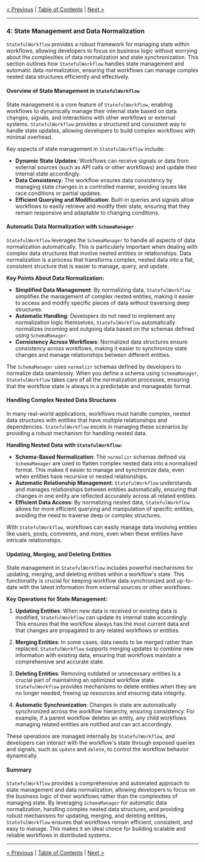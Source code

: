 [< Previous](./defining_workflow_relationships.md) | [Table of Contents](./StatefulWorkflow.md) | [Next >](./exposed_queries_and_signals.md)

---

### 4: State Management and Data Normalization

`StatefulWorkflow` provides a robust framework for managing state within workflows, allowing developers to focus on business logic without worrying about the complexities of data normalization and state synchronization. This section outlines how `StatefulWorkflow` handles state management and automatic data normalization, ensuring that workflows can manage complex nested data structures efficiently and effectively.

#### Overview of State Management in `StatefulWorkflow`

State management is a core feature of `StatefulWorkflow`, enabling workflows to dynamically manage their internal state based on data changes, signals, and interactions with other workflows or external systems. `StatefulWorkflow` provides a structured and consistent way to handle state updates, allowing developers to build complex workflows with minimal overhead.

Key aspects of state management in `StatefulWorkflow` include:

- **Dynamic State Updates**: Workflows can receive signals or data from external sources (such as API calls or other workflows) and update their internal state accordingly.
- **Data Consistency**: The workflow ensures data consistency by managing state changes in a controlled manner, avoiding issues like race conditions or partial updates.
- **Efficient Querying and Modification**: Built-in queries and signals allow workflows to easily retrieve and modify their state, ensuring that they remain responsive and adaptable to changing conditions.

#### Automatic Data Normalization with `SchemaManager`

`StatefulWorkflow` leverages the `SchemaManager` to handle all aspects of data normalization automatically. This is particularly important when dealing with complex data structures that involve nested entities or relationships. Data normalization is a process that transforms complex, nested data into a flat, consistent structure that is easier to manage, query, and update.

**Key Points About Data Normalization:**

- **Simplified Data Management**: By normalizing data, `StatefulWorkflow` simplifies the management of complex nested entities, making it easier to access and modify specific pieces of data without traversing deep structures.
- **Automatic Handling**: Developers do not need to implement any normalization logic themselves; `StatefulWorkflow` automatically normalizes incoming and outgoing data based on the schemas defined using `SchemaManager`.
- **Consistency Across Workflows**: Normalized data structures ensure consistency across workflows, making it easier to synchronize state changes and manage relationships between different entities.

The `SchemaManager` uses `normalizr` schemas defined by developers to normalize data seamlessly. When you define a schema using `SchemaManager`, `StatefulWorkflow` takes care of all the normalization processes, ensuring that the workflow state is always in a predictable and manageable format.

#### Handling Complex Nested Data Structures

In many real-world applications, workflows must handle complex, nested data structures with entities that have multiple relationships and dependencies. `StatefulWorkflow` excels in managing these scenarios by providing a robust mechanism for handling nested data.

**Handling Nested Data with `StatefulWorkflow`:**

- **Schema-Based Normalization**: The `normalizr` schemas defined via `SchemaManager` are used to flatten complex nested data into a normalized format. This makes it easier to manage and synchronize data, even when entities have recursive or nested relationships.
- **Automatic Relationship Management**: `StatefulWorkflow` understands and manages relationships between entities automatically, ensuring that changes in one entity are reflected accurately across all related entities.
- **Efficient Data Access**: By normalizing nested data, `StatefulWorkflow` allows for more efficient querying and manipulation of specific entities, avoiding the need to traverse deep or complex structures.

With `StatefulWorkflow`, workflows can easily manage data involving entities like users, posts, comments, and more, even when these entities have intricate relationships.

#### Updating, Merging, and Deleting Entities

State management in `StatefulWorkflow` includes powerful mechanisms for updating, merging, and deleting entities within a workflow's state. This functionality is crucial for keeping workflow data synchronized and up-to-date with the latest information from external sources or other workflows.

**Key Operations for State Management:**

1. **Updating Entities**: When new data is received or existing data is modified, `StatefulWorkflow` can update its internal state accordingly. This ensures that the workflow always has the most current data and that changes are propagated to any related workflows or entities.
   
2. **Merging Entities**: In some cases, data needs to be merged rather than replaced. `StatefulWorkflow` supports merging updates to combine new information with existing data, ensuring that workflows maintain a comprehensive and accurate state.

3. **Deleting Entities**: Removing outdated or unnecessary entities is a crucial part of maintaining an optimized workflow state. `StatefulWorkflow` provides mechanisms to delete entities when they are no longer needed, freeing up resources and ensuring data integrity.

4. **Automatic Synchronization**: Changes in state are automatically synchronized across the workflow hierarchy, ensuring consistency. For example, if a parent workflow deletes an entity, any child workflows managing related entities are notified and can act accordingly.

These operations are managed internally by `StatefulWorkflow`, and developers can interact with the workflow's state through exposed queries and signals, such as `update` and `delete`, to control the workflow behavior dynamically.

#### Summary

`StatefulWorkflow` provides a comprehensive and automated approach to state management and data normalization, allowing developers to focus on the business logic of their workflows rather than the complexities of managing state. By leveraging `SchemaManager` for automatic data normalization, handling complex nested data structures, and providing robust mechanisms for updating, merging, and deleting entities, `StatefulWorkflow` ensures that workflows remain efficient, consistent, and easy to manage. This makes it an ideal choice for building scalable and reliable workflows in distributed systems.

---

[< Previous](./defining_workflow_relationships.md) | [Table of Contents](./StatefulWorkflow.md) | [Next >](./exposed_queries_and_signals.md)
